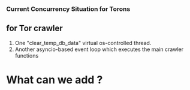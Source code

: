 ### Current Concurrency Situation for Torons

## for Tor crawler
1. One "clear_temp_db_data" virtual os-controlled thread.
2. Another asyncio-based event loop which executes the main crawler functions

# What can we add ?

 
